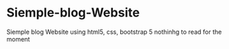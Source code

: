 # Siemple-blog-Website
Siemple blog Website using html5, css, bootstrap 5
 nothinhg to read for the moment
